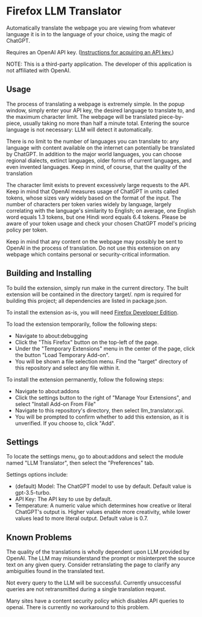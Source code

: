 # Firefox LLM Translator

Automatically translate the webpage you are viewing from whatever language it is
in to the language of your choice, using the magic of ChatGPT.

Requires an OpenAI API key. ([Instructions for acquiring an API key.](https://gptforwork.com/help/knowledge-base/create-openai-api-key))

NOTE: This is a third-party application. The developer of this application is
not affiliated with OpenAI.

## Usage
The process of translating a webpage is extremely simple. In the popup window,
simply enter your API key, the desired language to translate to, and the maximum
character limit. The webpage will be translated piece-by-piece, usually taking
no more than half a minute total. Entering the source language is not necessary:
LLM will detect it automatically.

There is no limit to the number of languages you can translate to: any language
with content available on the internet can potentially be translated by ChatGPT.
In addition to the major world languages, you can choose regional dialects,
extinct languages, older forms of current languages, and even invented
languages. Keep in mind, of course, that the quality of the translation 

The character limit exists to prevent excessively large requests to the API.
Keep in mind that OpenAI measures usage of ChatGPT in units called tokens, whose
sizes vary widely based on the format of the input. The number of characters per
token varies widely by language, largely correlating with the language's
similarity to English; on average, one English word equals 1.3 tokens, but one
Hindi word equals 6.4 tokens. Please be aware of your token usage and check your
chosen ChatGPT model's pricing policy per token.

Keep in mind that any content on the webpage may possibly be sent to OpenAI in
the process of translation. Do not use this extension on any webpage which
contains personal or security-critical information.

## Building and Installing

To build the extension, simply run make in the current directory. The built
extension will be contained in the directory target/. npm is required for
building this project; all dependencies are listed in package.json.

To install the extension as-is, you will need [Firefox Developer
Edition](https://www.mozilla.org/en-US/firefox/developer/).

To load the extension temporarily, follow the following steps:

- Navigate to about:debugging
- Click the "This Firefox" button on the top-left of the page.
- Under the "Temporary Extensions" menu in the center of the page, click the
  button "Load Temporary Add-on".
- You will be shown a file selection menu. Find the "target" directory of this
  repository and select any file within it.

To install the extension permanently, follow the following steps:

- Navigate to about:addons
- Click the settings button to the right of "Manage Your Extensions", and select
  "Install Add-on From File"
- Navigate to this repository's directory, then select
  llm\_translator.xpi. 
- You will be prompted to confirm whether to add this extension, as it is
  unverified. If you choose to, click "Add".

## Settings

To locate the settings menu, go to about:addons and select the module named "LLM
Translator", then select the "Preferences" tab.

Settings options include:

- (default) Model: The ChatGPT model to use by default. Default value is
  gpt-3.5-turbo.
- API Key: The API key to use by default.
- Temperature: A numeric value which determines how creative or literal
  ChatGPT's output is. Higher values enable more creativity, while lower values
  lead to more literal output. Default value is 0.7.

## Known Problems

The quality of the translations is wholly dependent upon LLM provided by OpenAI.
The LLM may misunderstand the prompt or misinterpret the source text on any
given query. Consider retranslating the page to clarify any ambiguities found in
the translated text.

Not every query to the LLM will be successful. Currently unsuccessful queries
are not retransmitted during a single translation request.

Many sites have a content security policy which disables API queries to openai.
There is currently no workaround to this problem.
